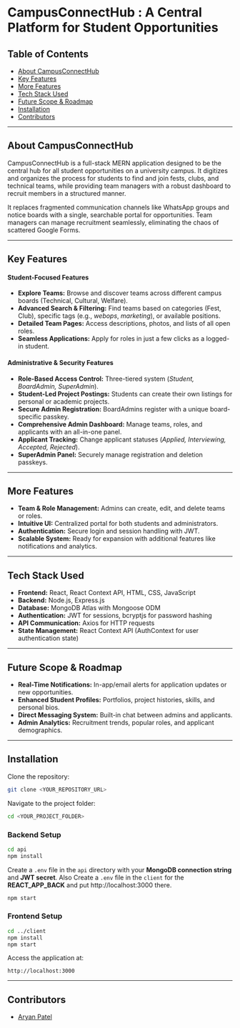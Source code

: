 # CampusConnectHub : A Central Platform for Student Opportunities

## Table of Contents

* [About CampusConnectHub](#about-campusconnecthub)
* [Key Features](#key-features)
* [More Features](#more-features)
* [Tech Stack Used](#tech-stack-used)
* [Future Scope & Roadmap](#future-scope--roadmap)
* [Installation](#installation)
* [Contributors](#contributors)

---

## About CampusConnectHub

CampusConnectHub is a full-stack MERN application designed to be the central hub for all student opportunities on a university campus. It digitizes and organizes the process for students to find and join fests, clubs, and technical teams, while providing team managers with a robust dashboard to recruit members in a structured manner.

It replaces fragmented communication channels like WhatsApp groups and notice boards with a single, searchable portal for opportunities. Team managers can manage recruitment seamlessly, eliminating the chaos of scattered Google Forms.

---

## Key Features

#### Student-Focused Features

* **Explore Teams:** Browse and discover teams across different campus boards (Technical, Cultural, Welfare).
* **Advanced Search & Filtering:** Find teams based on categories (Fest, Club), specific tags (e.g., *webops*, *marketing*), or available positions.
* **Detailed Team Pages:** Access descriptions, photos, and lists of all open roles.
* **Seamless Applications:** Apply for roles in just a few clicks as a logged-in student.

#### Administrative & Security Features

* **Role-Based Access Control:** Three-tiered system (*Student, BoardAdmin, SuperAdmin*).
* **Student-Led Project Postings:** Students can create their own listings for personal or academic projects.
* **Secure Admin Registration:** BoardAdmins register with a unique board-specific passkey.
* **Comprehensive Admin Dashboard:** Manage teams, roles, and applicants with an all-in-one panel.
* **Applicant Tracking:** Change applicant statuses (*Applied, Interviewing, Accepted, Rejected*).
* **SuperAdmin Panel:** Securely manage registration and deletion passkeys.

---

## More Features

* **Team & Role Management:** Admins can create, edit, and delete teams or roles.
* **Intuitive UI:** Centralized portal for both students and administrators.
* **Authentication:** Secure login and session handling with JWT.
* **Scalable System:** Ready for expansion with additional features like notifications and analytics.

---

## Tech Stack Used

* **Frontend:** React, React Context API, HTML, CSS, JavaScript
* **Backend:** Node.js, Express.js
* **Database:** MongoDB Atlas with Mongoose ODM
* **Authentication:** JWT for sessions, bcryptjs for password hashing
* **API Communication:** Axios for HTTP requests
* **State Management:** React Context API (AuthContext for user authentication state)

---


## Future Scope & Roadmap

* **Real-Time Notifications:** In-app/email alerts for application updates or new opportunities.
* **Enhanced Student Profiles:** Portfolios, project histories, skills, and personal bios.
* **Direct Messaging System:** Built-in chat between admins and applicants.
* **Admin Analytics:** Recruitment trends, popular roles, and applicant demographics.

---

## Installation

Clone the repository:

```bash
git clone <YOUR_REPOSITORY_URL>
```

Navigate to the project folder:

```bash
cd <YOUR_PROJECT_FOLDER>
```

### Backend Setup

```bash
cd api
npm install
```

Create a `.env` file in the `api` directory with your **MongoDB connection string** and **JWT secret**.
Also Create a `.env` file in the `client` for the **REACT_APP_BACK** and put http://localhost:3000 there. 

```bash
npm start
```

### Frontend Setup

```bash
cd ../client
npm install
npm start
```

Access the application at:

```
http://localhost:3000
```

---

## Contributors

* [Aryan Patel](https://github.com/Blaster2398)

